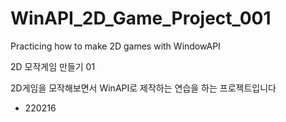 # WinAPI_2D_Game_Project_001
Practicing how to make 2D games with WindowAPI

2D 모작게임 만들기 01

2D게임을 모작해보면서 WinAPI로 제작하는 연습을 하는 프로젝트입니다

- 220216
